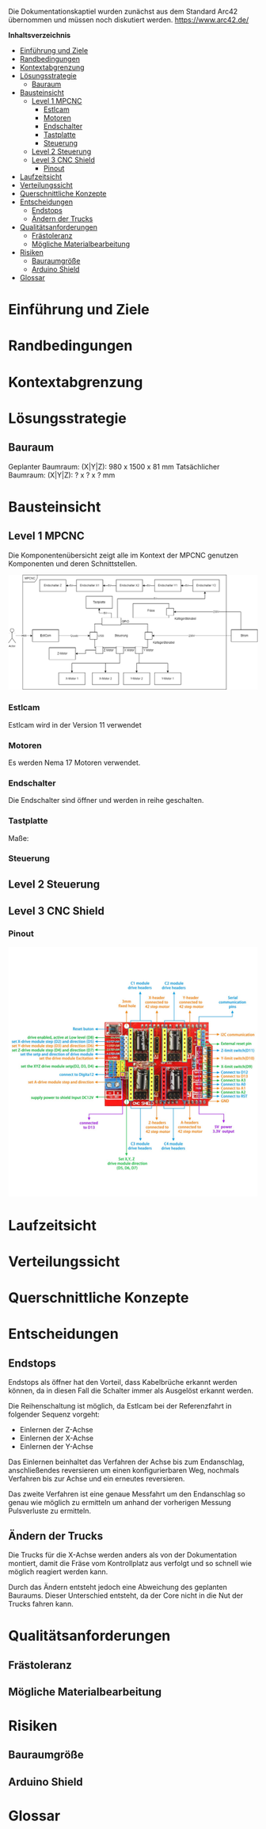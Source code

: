
Die Dokumentationskaptiel wurden zunächst aus dem Standard Arc42 übernommen und müssen noch diskutiert werden. https://www.arc42.de/

**Inhaltsverzeichnis**

- [Einführung und Ziele](#einführung-und-ziele)
- [Randbedingungen](#randbedingungen)
- [Kontextabgrenzung](#kontextabgrenzung)
- [Lösungsstrategie](#lösungsstrategie)
  - [Bauraum](#bauraum)
- [Bausteinsicht](#bausteinsicht)
  - [Level 1 MPCNC](#level-1-mpcnc)
    - [Estlcam](#estlcam)
    - [Motoren](#motoren)
    - [Endschalter](#endschalter)
    - [Tastplatte](#tastplatte)
    - [Steuerung](#steuerung)
  - [Level 2 Steuerung](#level-2-steuerung)
  - [Level 3 CNC Shield](#level-3-cnc-shield)
    - [Pinout](#pinout)
- [Laufzeitsicht](#laufzeitsicht)
- [Verteilungssicht](#verteilungssicht)
- [Querschnittliche Konzepte](#querschnittliche-konzepte)
- [Entscheidungen](#entscheidungen)
  - [Endstops](#endstops)
  - [Ändern der Trucks](#ändern-der-trucks)
- [Qualitätsanforderungen](#qualitätsanforderungen)
  - [Frästoleranz](#frästoleranz)
  - [Mögliche Materialbearbeitung](#mögliche-materialbearbeitung)
- [Risiken](#risiken)
  - [Bauraumgröße](#bauraumgröße)
  - [Arduino Shield](#arduino-shield)
- [Glossar](#glossar)



# Einführung und Ziele
# Randbedingungen



# Kontextabgrenzung
# Lösungsstrategie

## Bauraum
Geplanter Baumraum: (X|Y|Z): 980 x 1500 x 81 mm
Tatsächlicher Baumraum: (X|Y|Z): ? x ? x ? mm

# Bausteinsicht

## Level 1 MPCNC

Die Komponentenübersicht zeigt alle im Kontext der MPCNC genutzen Komponenten und deren Schnittstellen. 

<img src="MPCNC_Component_View.png" style="background-color: white;">


### Estlcam
Estlcam wird in der Version 11 verwendet

### Motoren
Es werden Nema 17 Motoren verwendet.

### Endschalter
Die Endschalter sind öffner und werden in reihe geschalten. 

### Tastplatte
Maße: 

### Steuerung

## Level 2 Steuerung


## Level 3 CNC Shield


### Pinout

<img src="CNC Shield v3.jpg" style="background-color: white;">

# Laufzeitsicht
# Verteilungssicht
# Querschnittliche Konzepte


# Entscheidungen

## Endstops
Endstops als öffner hat den Vorteil, dass Kabelbrüche erkannt werden können, da in diesen Fall die Schalter immer als Ausgelöst erkannt werden. 

Die Reihenschaltung ist möglich, da Estlcam bei der Referenzfahrt in folgender Sequenz vorgeht:
 
- Einlernen der Z-Achse 
- Einlernen der X-Achse
- Einlernen der Y-Achse

Das Einlernen beinhaltet das Verfahren der Achse bis zum Endanschlag, anschließendes reversieren um einen konfigurierbaren Weg, nochmals Verfahren bis zur Achse und ein erneutes reversieren.

Das zweite Verfahren ist eine genaue Messfahrt um den Endanschlag so genau wie möglich zu ermitteln um anhand der vorherigen Messung Pulsverluste zu ermitteln.

## Ändern der Trucks
Die Trucks für die X-Achse werden anders als von der Dokumentation montiert, damit die Fräse vom Kontrollplatz aus verfolgt und so schnell wie möglich reagiert werden kann.

Durch das Ändern entsteht jedoch eine Abweichung des geplanten Bauraums. Dieser Unterschied entsteht, da der Core nicht in die Nut der Trucks fahren kann.

# Qualitätsanforderungen
## Frästoleranz
## Mögliche Materialbearbeitung

# Risiken

## Bauraumgröße


## Arduino Shield

# Glossar







